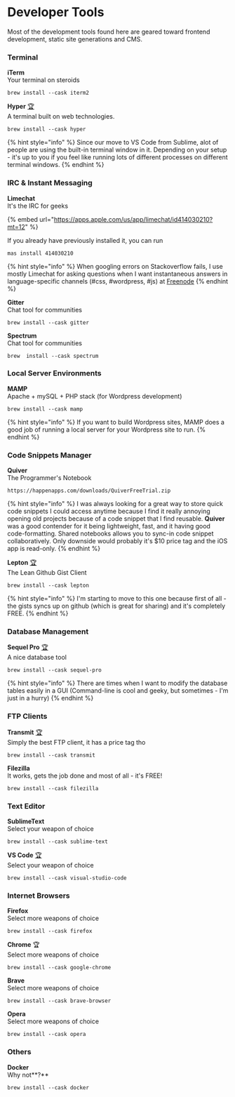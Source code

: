 # Developer Tools

Most of the development tools found here are geared toward frontend development, static site generations and CMS.

### **Terminal**

**iTerm**\
Your terminal on steroids

```
brew install --cask iterm2
```

**Hyper**  [🏆](https://emojipedia.org/trophy/)\
A terminal built on web technologies.

```
brew install --cask hyper
```

{% hint style="info" %}
Since our move to VS Code from Sublime, alot of people are using the built-in terminal window in it. Depending on your setup - it's up to you if you feel like running lots of different processes on different terminal windows.
{% endhint %}

###

### **IRC &** Instant Messaging

**Limechat**\
It's the IRC for geeks

{% embed url="https://apps.apple.com/us/app/limechat/id414030210?mt=12" %}

If you already have previously installed it, you can run&#x20;

```
mas install 414030210
```

{% hint style="info" %}
When googling errors on Stackoverflow fails,  I use mostly Limechat for asking  questions when I want instantaneous answers in language-specific channels (#css, #wordpress, #js) at [Freenode](https://freenode.net/)
{% endhint %}

**Gitter**\
Chat tool for communities

```
brew install --cask gitter
```

**Spectrum**\
Chat tool for communities

```
brew  install --cask spectrum
```



### **Local Server Environments**

**MAMP**\
Apache + mySQL + PHP stack (for Wordpress development)

```
brew install --cask mamp
```

{% hint style="info" %}
If you want to build Wordpress sites, MAMP does a good job of running a local server for your Wordpress site to run.
{% endhint %}

###

### Code Snippets Manager

**Quiver**\
The Programmer's Notebook

```
https://happenapps.com/downloads/QuiverFreeTrial.zip
```

{% hint style="info" %}
I was always looking for a great way to store quick code snippets I could access anytime because I find it really annoying opening old projects because of a code snippet that I find reusable. **Quiver** was a good contender for it being lightweight, fast, and it having good code-formatting. Shared notebooks allows you to sync-in code snippet collaboratively. Only downside would probably it's $10 price tag and the iOS app is read-only.
{% endhint %}

**Lepton** [🏆](https://emojipedia.org/trophy/)\
The Lean Github Gist Client

```
brew install --cask lepton
```

{% hint style="info" %}
I'm starting to move to this one because first of all - the gists syncs up on github (which is great for sharing) and it's completely FREE.
{% endhint %}

###

### **Database Management**

**Sequel Pro** [🏆](https://emojipedia.org/trophy/)\
A nice database tool

```
brew install --cask sequel-pro
```

{% hint style="info" %}
There are times when I want to modify the database tables easily in a GUI (Command-line is cool and geeky, but sometimes - I'm just in a hurry)
{% endhint %}

###

### **FTP Clients**

**Transmit** [🏆](https://emojipedia.org/trophy/)\
Simply the best FTP client, it has a price tag tho

```
brew install --cask transmit
```

**Filezilla** \
It works, gets the job done and most of all - it's FREE!

```
brew install --cask filezilla
```

###

### Text Editor

**SublimeText**\
Select your weapon of choice

```
brew install --cask sublime-text
```

**VS Code** [🏆](https://emojipedia.org/trophy/)\
Select your weapon of choice

```
brew install --cask visual-studio-code
```

###

### Internet Browsers

**Firefox**\
Select more weapons of choice

```
brew install --cask firefox
```

**Chrome** 🏆\
Select more weapons of choice

```
brew install --cask google-chrome
```

**Brave**\
Select more weapons of choice

```
brew install --cask brave-browser
```

**Opera**\
Select more weapons of choice

```
brew install --cask opera
```

### **Others**

**Docker**\
Why not**?**

```
brew install --cask docker
```
